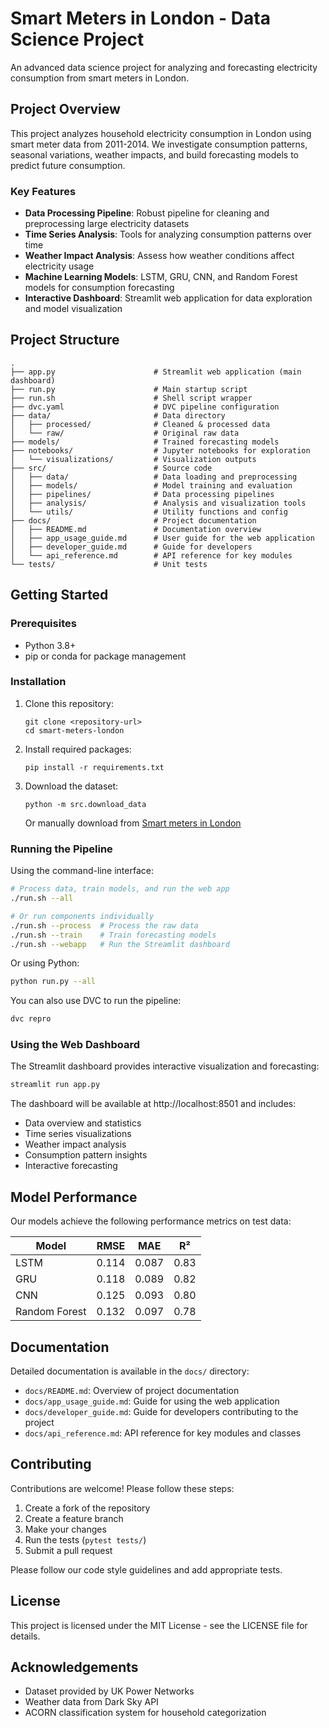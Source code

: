 # Smart Meters in London - Data Science Project

An advanced data science project for analyzing and forecasting electricity consumption from smart meters in London.

## Project Overview

This project analyzes household electricity consumption in London using smart meter data from 2011-2014. We investigate consumption patterns, seasonal variations, weather impacts, and build forecasting models to predict future consumption.

### Key Features

- **Data Processing Pipeline**: Robust pipeline for cleaning and preprocessing large electricity datasets
- **Time Series Analysis**: Tools for analyzing consumption patterns over time
- **Weather Impact Analysis**: Assess how weather conditions affect electricity usage
- **Machine Learning Models**: LSTM, GRU, CNN, and Random Forest models for consumption forecasting
- **Interactive Dashboard**: Streamlit web application for data exploration and model visualization

## Project Structure

```
.
├── app.py                      # Streamlit web application (main dashboard)
├── run.py                      # Main startup script
├── run.sh                      # Shell script wrapper
├── dvc.yaml                    # DVC pipeline configuration
├── data/                       # Data directory
│   ├── processed/              # Cleaned & processed data
│   └── raw/                    # Original raw data
├── models/                     # Trained forecasting models
├── notebooks/                  # Jupyter notebooks for exploration
│   └── visualizations/         # Visualization outputs
├── src/                        # Source code
│   ├── data/                   # Data loading and preprocessing
│   ├── models/                 # Model training and evaluation
│   ├── pipelines/              # Data processing pipelines
│   ├── analysis/               # Analysis and visualization tools
│   └── utils/                  # Utility functions and config
├── docs/                       # Project documentation
│   ├── README.md               # Documentation overview
│   ├── app_usage_guide.md      # User guide for the web application
│   ├── developer_guide.md      # Guide for developers
│   └── api_reference.md        # API reference for key modules
└── tests/                      # Unit tests
```

## Getting Started

### Prerequisites

- Python 3.8+
- pip or conda for package management

### Installation

1. Clone this repository:
   ```
   git clone <repository-url>
   cd smart-meters-london
   ```

2. Install required packages:
   ```
   pip install -r requirements.txt
   ```

3. Download the dataset:
   ```
   python -m src.download_data
   ```
   
   Or manually download from [Smart meters in London](https://www.kaggle.com/jeanmidev/smart-meters-in-london)

### Running the Pipeline

Using the command-line interface:

```bash
# Process data, train models, and run the web app
./run.sh --all

# Or run components individually
./run.sh --process  # Process the raw data
./run.sh --train    # Train forecasting models
./run.sh --webapp   # Run the Streamlit dashboard
```

Or using Python:

```bash
python run.py --all
```

You can also use DVC to run the pipeline:
```bash
dvc repro
```

### Using the Web Dashboard

The Streamlit dashboard provides interactive visualization and forecasting:

```bash
streamlit run app.py
```

The dashboard will be available at http://localhost:8501 and includes:
- Data overview and statistics
- Time series visualizations
- Weather impact analysis
- Consumption pattern insights
- Interactive forecasting

## Model Performance

Our models achieve the following performance metrics on test data:

| Model | RMSE | MAE | R² |
|-------|------|-----|---|
| LSTM | 0.114 | 0.087 | 0.83 |
| GRU | 0.118 | 0.089 | 0.82 |
| CNN | 0.125 | 0.093 | 0.80 |
| Random Forest | 0.132 | 0.097 | 0.78 |

## Documentation

Detailed documentation is available in the `docs/` directory:

- `docs/README.md`: Overview of project documentation
- `docs/app_usage_guide.md`: Guide for using the web application
- `docs/developer_guide.md`: Guide for developers contributing to the project
- `docs/api_reference.md`: API reference for key modules and classes

## Contributing

Contributions are welcome! Please follow these steps:

1. Create a fork of the repository
2. Create a feature branch
3. Make your changes
4. Run the tests (`pytest tests/`)
5. Submit a pull request

Please follow our code style guidelines and add appropriate tests.

## License

This project is licensed under the MIT License - see the LICENSE file for details.

## Acknowledgements

- Dataset provided by UK Power Networks
- Weather data from Dark Sky API
- ACORN classification system for household categorization